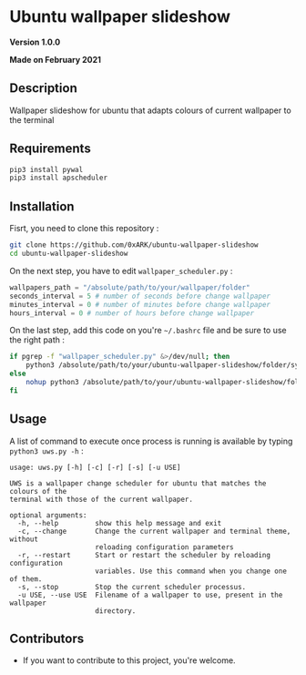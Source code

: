 
Ubuntu wallpaper slideshow
==

**Version 1.0.0**

**Made on February 2021**

## Description

Wallpaper slideshow for ubuntu that adapts colours of current wallpaper to the terminal

## Requirements

```bash
pip3 install pywal
pip3 install apscheduler
```

## Installation

Fisrt, you need to clone this repository :

```bash
git clone https://github.com/0xARK/ubuntu-wallpaper-slideshow
cd ubuntu-wallpaper-slideshow
```

On the next step, you have to edit `wallpaper_scheduler.py` :

```python
wallpapers_path = "/absolute/path/to/your/wallpaper/folder"
seconds_interval = 5 # number of seconds before change wallpaper
minutes_interval = 0 # number of minutes before change wallpaper
hours_interval = 0 # number of hours before change wallpaper
```
On the last step, add this code on you're `~/.bashrc` file and be sure to use the right path :
```bash
if pgrep -f "wallpaper_scheduler.py" &>/dev/null; then
    python3 /absolute/path/to/your/ubuntu-wallpaper-slideshow/folder/synchronize_terminal.py
else
    nohup python3 /absolute/path/to/your/ubuntu-wallpaper-slideshow/folder/wallpaper_scheduler.py >/dev/null 2>&1 &
fi
```
## Usage

A list of command to execute once process is running is available by typing `python3 uws.py -h` :

```
usage: uws.py [-h] [-c] [-r] [-s] [-u USE]

UWS is a wallpaper change scheduler for ubuntu that matches the colours of the
terminal with those of the current wallpaper.

optional arguments:
  -h, --help         show this help message and exit
  -c, --change       Change the current wallpaper and terminal theme, without
                     reloading configuration parameters
  -r, --restart      Start or restart the scheduler by reloading configuration
                     variables. Use this command when you change one of them.
  -s, --stop         Stop the current scheduler processus.
  -u USE, --use USE  Filename of a wallpaper to use, present in the wallpaper
                     directory.
```

## Contributors

- If you want to contribute to this project, you're welcome.